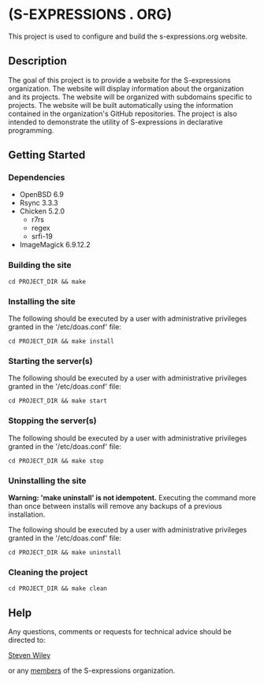 # (S-EXPRESSIONS . ORG)

This project is used to configure and build the s-expressions.org website.

## Description

The goal of this project is to provide a website for the S-expressions organization.  The website will display information about the organization and its projects.  The website will be organized with subdomains specific to projects.  The website will be built automatically using the information contained in the organization's GitHub repositories.  The project is also intended to demonstrate the utility of S-expressions in declarative programming.

## Getting Started

### Dependencies

* OpenBSD 6.9
* Rsync 3.3.3
* Chicken 5.2.0
    * r7rs
    * regex
    * srfi-19
* ImageMagick 6.9.12.2

### Building the site
```
cd PROJECT_DIR && make
```
### Installing the site
The following should be executed by a user with administrative privileges granted in the '/etc/doas.conf' file:
```
cd PROJECT_DIR && make install
```
### Starting the server(s)
The following should be executed by a user with administrative privileges granted in the '/etc/doas.conf' file:
```
cd PROJECT_DIR && make start
```
### Stopping the server(s)
The following should be executed by a user with administrative privileges granted in the '/etc/doas.conf' file:
```
cd PROJECT_DIR && make stop
```
### Uninstalling the site
**Warning: 'make uninstall' is not idempotent.** Executing the command more than once between installs will remove any backups of a previous installation.

The following should be executed by a user with administrative privileges granted in the '/etc/doas.conf' file:
```
cd PROJECT_DIR && make uninstall
```
### Cleaning the project
```
cd PROJECT_DIR && make clean
```

## Help

Any questions, comments or requests for technical advice should be directed to:

[Steven Wiley](https://github.com/orgs/s-expressions/people/s-wiley)

or any [members](https://github.com/orgs/s-expressions/people) of the S-expressions organization.
